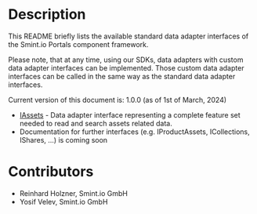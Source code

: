 Description
===========
This README briefly lists the available standard data adapter interfaces of the Smint.io Portals component framework.

Please note, that at any time, using our SDKs, data adapters with custom data adapter interfaces can be implemented. Those custom data adapter interfaces can be called in the same way as the standard data adapter interfaces.

Current version of this document is: 1.0.0 (as of 1st of March, 2024)

- [IAssets](IAssets.md) - Data adapter interface representing a complete feature set needed to read and search assets related data.
- Documentation for further interfaces (e.g. IProductAssets, ICollections, IShares, ...) is coming soon

Contributors
============

- Reinhard Holzner, Smint.io GmbH
- Yosif Velev, Smint.io GmbH